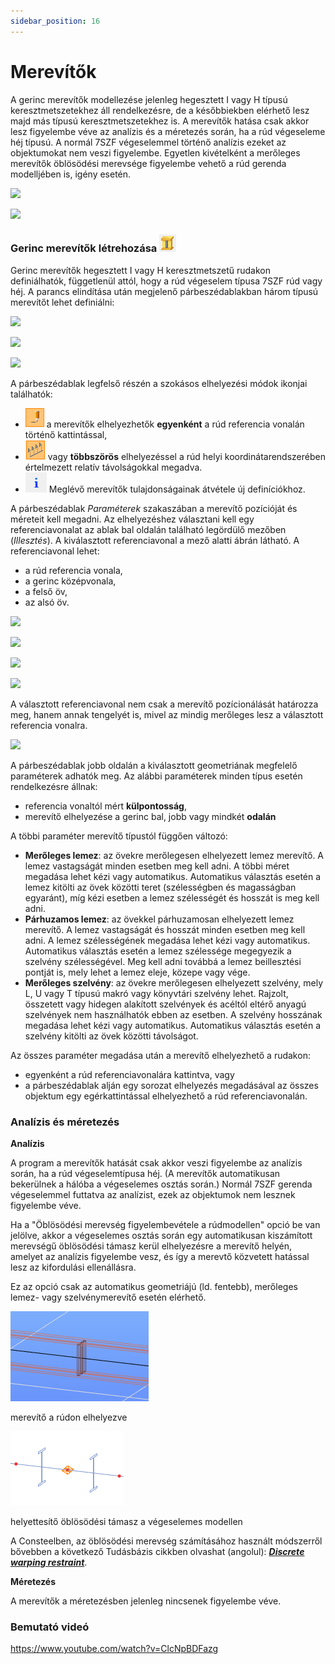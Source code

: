 ```yaml
---
sidebar_position: 16
---
```

# Merevítők

<!-- wp:paragraph {"align":"justify"} -->

A gerinc merevítők modellezése jelenleg hegesztett I vagy H típusú keresztmetszetekhez áll rendelkezésre, de a későbbiekben elérhető lesz majd más típusú keresztmetszetekhez is. A merevítők hatása csak akkor lesz figyelembe véve az analízis és a méretezés során, ha a rúd végeseleme héj típusú. A normál 7SZF végeselemmel történő analízis ezeket az objektumokat nem veszi figyelembe. Egyetlen kivételként a merőleges merevítők öblösödési merevsége figyelembe vehető a rúd gerenda modelljében is, igény esetén.

<!-- /wp:paragraph -->

<!-- wp:columns -->

<!-- wp:column {"width":"50%","editorskit":{"devices":false,"desktop":true,"tablet":true,"mobile":true,"loggedin":true,"loggedout":true,"acf_visibility":"","acf_field":"","acf_condition":"","acf_value":"","migrated":false,"unit_test":false}} -->

<!-- wp:image {"align":"center","id":11456,"width":392,"height":224,"sizeSlug":"full","linkDestination":"media"} -->

[![](https://Consteelsoftware.com/wp-content/uploads/2021/05/scr_dualbeam_stiff_hidden.png)](./img/wp-content-uploads-2021-05-scr_dualbeam_stiff_hidden.png)

<!-- /wp:image -->

<!-- /wp:column -->

<!-- wp:column {"width":"50%","editorskit":{"devices":false,"desktop":true,"tablet":true,"mobile":true,"loggedin":true,"loggedout":true,"acf_visibility":"","acf_field":"","acf_condition":"","acf_value":"","migrated":false,"unit_test":false}} -->

<!-- wp:image {"align":"center","id":11462,"width":389,"height":224,"sizeSlug":"full","linkDestination":"media","editorskit":{"devices":false,"desktop":true,"tablet":true,"mobile":true,"loggedin":true,"loggedout":true,"acf_visibility":"","acf_field":"","acf_condition":"","acf_value":"","migrated":false,"unit_test":false}} -->

[![](https://Consteelsoftware.com/wp-content/uploads/2021/05/scr_dualbeam_stiff_mesh.png)](./img/wp-content-uploads-2021-05-scr_dualbeam_stiff_mesh.png)

<!-- /wp:image -->

<!-- /wp:column -->

<!-- /wp:columns -->

<!-- wp:heading {"level":3} -->

### Gerinc merevítők létrehozása ![](./img/wp-content-uploads-2021-05-cmd_stiffener.png)

<!-- /wp:heading -->

<!-- wp:paragraph -->

Gerinc merevítők hegesztett I vagy H keresztmetszetű rudakon definiálhatók, függetlenül attól, hogy a rúd végeselem típusa 7SZF rúd vagy héj. A parancs elindítása után megjelenő párbeszédablakban három típusú merevítőt lehet definiálni:

<!-- /wp:paragraph -->

<!-- wp:columns -->

<!-- wp:column -->

<!-- wp:image {"align":"right","id":39465,"width":294,"height":385,"sizeSlug":"full","linkDestination":"media","className":"is-style-editorskit-rounded"} -->

[![](https://Consteelsoftware.com/wp-content/uploads/2022/05/dial_superbeam_merevito_lemez.png)](./img/wp-content-uploads-2022-05-dial_superbeam_merevito_lemez.png)

<!-- /wp:image -->

<!-- /wp:column -->

<!-- wp:column -->

<!-- wp:image {"align":"center","id":39457,"width":294,"height":385,"sizeSlug":"full","linkDestination":"media","className":"is-style-editorskit-rounded"} -->

[![](https://Consteelsoftware.com/wp-content/uploads/2022/05/dial_superbeam_merevito_lemez_parh.png)](./img/wp-content-uploads-2022-05-dial_superbeam_merevito_lemez_parh.png)

<!-- /wp:image -->

<!-- /wp:column -->

<!-- wp:column -->

<!-- wp:image {"align":"left","id":39448,"width":294,"height":385,"sizeSlug":"full","linkDestination":"media","className":"is-style-editorskit-rounded"} -->

[![](https://Consteelsoftware.com/wp-content/uploads/2022/05/dial_superbeam_merevito_lemez_szelveny.png)](./img/wp-content-uploads-2022-05-dial_superbeam_merevito_lemez_szelveny.png)

<!-- /wp:image -->

<!-- /wp:column -->

<!-- /wp:columns -->

<!-- wp:paragraph -->

A párbeszédablak legfelső részén a szokásos elhelyezési módok ikonjai találhatók:

<!-- /wp:paragraph -->

<!-- wp:list -->

- ![](./img/wp-content-uploads-2021-04-5-3-draw-ico-11.png) a merevítők elhelyezhetők **egyenként** a rúd referencia vonalán történő kattintással,
- ![](./img/wp-content-uploads-2021-04-cmd_multi_place.png) vagy **többszörös** elhelyezéssel a rúd helyi koordinátarendszerében értelmezett relatív távolságokkal megadva.
- ![](./img/wp-content-uploads-2021-04-cmd_draw_get.png) Meglévő merevítők tulajdonságainak átvétele új definíciókhoz.

<!-- /wp:list -->

<!-- wp:paragraph -->

A párbeszédablak _Paraméterek_ szakaszában a merevítő pozícióját és méreteit kell megadni. Az elhelyezéshez választani kell egy referenciavonalat az ablak bal oldalán található legördülő mezőben (_Illesztés_). A kiválasztott referenciavonal a mező alatti ábrán látható. A referenciavonal lehet:

<!-- /wp:paragraph -->

<!-- wp:columns -->

<!-- wp:column {"width":"24%","editorskit":{"devices":false,"desktop":true,"tablet":true,"mobile":true,"loggedin":true,"loggedout":true,"acf_visibility":"","acf_field":"","acf_condition":"","acf_value":"","migrated":false,"unit_test":false}} -->

<!-- wp:list {"editorskit":{"devices":false,"desktop":true,"tablet":true,"mobile":true,"loggedin":true,"loggedout":true,"acf_visibility":"","acf_field":"","acf_condition":"","acf_value":"","migrated":false,"unit_test":false}} -->

- a rúd referencia vonala,
- a gerinc középvonala,
- a felső öv,
- az alsó öv.

<!-- /wp:list -->

<!-- /wp:column -->

<!-- wp:column {"width":"19%","editorskit":{"devices":false,"desktop":true,"tablet":true,"mobile":true,"loggedin":true,"loggedout":true,"acf_visibility":"","acf_field":"","acf_condition":"","acf_value":"","migrated":false,"unit_test":false}} -->

<!-- wp:image {"align":"center","id":39440,"width":159,"height":159,"sizeSlug":"full","linkDestination":"media","className":"is-style-editorskit-rounded","editorskit":{"devices":false,"desktop":true,"tablet":true,"mobile":true,"loggedin":true,"loggedout":true,"acf_visibility":"","acf_field":"","acf_condition":"","acf_value":"","migrated":false,"unit_test":false}} -->

[![](https://Consteelsoftware.com/wp-content/uploads/2022/05/dial_superbeam_merevito_illesztes_ref.png)](./img/wp-content-uploads-2022-05-dial_superbeam_merevito_illesztes_ref.png)

<!-- /wp:image -->

<!-- /wp:column -->

<!-- wp:column {"width":"19%","editorskit":{"devices":false,"desktop":true,"tablet":true,"mobile":true,"loggedin":true,"loggedout":true,"acf_visibility":"","acf_field":"","acf_condition":"","acf_value":"","migrated":false,"unit_test":false}} -->

<!-- wp:image {"align":"center","id":39432,"width":159,"height":158,"sizeSlug":"full","linkDestination":"media","className":"is-style-editorskit-rounded"} -->

[![](https://Consteelsoftware.com/wp-content/uploads/2022/05/dial_superbeam_merevito_illesztes_gerinc.png)](./img/wp-content-uploads-2022-05-dial_superbeam_merevito_illesztes_gerinc.png)

<!-- /wp:image -->

<!-- /wp:column -->

<!-- wp:column {"width":"19%","editorskit":{"devices":false,"desktop":true,"tablet":true,"mobile":true,"loggedin":true,"loggedout":true,"acf_visibility":"","acf_field":"","acf_condition":"","acf_value":"","migrated":false,"unit_test":false}} -->

<!-- wp:image {"align":"center","id":39424,"width":159,"height":159,"sizeSlug":"full","linkDestination":"media","className":"is-style-editorskit-rounded"} -->

[![](https://Consteelsoftware.com/wp-content/uploads/2022/05/dial_superbeam_merevito_illesztes_felso.png)](./img/wp-content-uploads-2022-05-dial_superbeam_merevito_illesztes_felso.png)

<!-- /wp:image -->

<!-- /wp:column -->

<!-- wp:column {"width":"19%"} -->

<!-- wp:image {"align":"center","id":39416,"width":156,"height":158,"sizeSlug":"full","linkDestination":"media","className":"is-style-editorskit-rounded"} -->

[![](https://Consteelsoftware.com/wp-content/uploads/2022/05/dial_superbeam_merevito_illesztes_also.png)](./img/wp-content-uploads-2022-05-dial_superbeam_merevito_illesztes_also.png)

<!-- /wp:image -->

<!-- /wp:column -->

<!-- /wp:columns -->

<!-- wp:paragraph -->

A választott referenciavonal nem csak a merevítő pozícionálását határozza meg, hanem annak tengelyét is, mivel az mindig merőleges lesz a választott referencia vonalra.

<!-- /wp:paragraph -->

<!-- wp:image {"align":"center","id":11557,"width":380,"height":288,"sizeSlug":"full","linkDestination":"media"} -->

[![](https://Consteelsoftware.com/wp-content/uploads/2021/05/scr_dualbeam_stiff_ref.png)](./img/wp-content-uploads-2021-05-scr_dualbeam_stiff_ref.png)

<!-- /wp:image -->

<!-- wp:paragraph -->

A párbeszédablak jobb oldalán a kiválasztott geometriának megfelelő paraméterek adhatók meg. Az alábbi paraméterek minden típus esetén rendelkezésre állnak:

<!-- /wp:paragraph -->

<!-- wp:list -->

- referencia vonaltól mért **külpontosság**,
- merevítő elhelyezése a gerinc bal, jobb vagy mindkét **odalán**

<!-- /wp:list -->

<!-- wp:paragraph -->

A többi paraméter merevítő típustól függően változó:

<!-- /wp:paragraph -->

<!-- wp:list -->

- **Merőleges lemez**: az övekre merőlegesen elhelyezett lemez merevítő. A lemez vastagságát minden esetben meg kell adni. A többi méret megadása lehet kézi vagy automatikus. Automatikus választás esetén a lemez kitölti az övek közötti teret (szélességben és magasságban egyaránt), míg kézi esetben a lemez szélességét és hosszát is meg kell adni.
- **Párhuzamos lemez**: az övekkel párhuzamosan elhelyezett lemez merevítő. A lemez vastagságát és hosszát minden esetben meg kell adni. A lemez szélességének megadása lehet kézi vagy automatikus. Automatikus választás esetén a lemez szélessége megegyezik a szelvény szélességével. Meg kell adni továbbá a lemez beillesztési pontját is, mely lehet a lemez eleje, közepe vagy vége.
- **Merőleges szelvény**: az övekre merőlegesen elhelyezett szelvény, mely L, U vagy T típusú makró vagy könyvtári szelvény lehet. Rajzolt, összetett vagy hidegen alakított szelvények és acéltól eltérő anyagú szelvények nem használhatók ebben az esetben. A szelvény hosszának megadása lehet kézi vagy automatikus. Automatikus választás esetén a szelvény kitölti az övek közötti távolságot.

<!-- /wp:list -->

<!-- wp:paragraph -->

Az összes paraméter megadása után a merevítő elhelyezhető a rudakon:

<!-- /wp:paragraph -->

<!-- wp:list -->

- egyenként a rúd referenciavonalára kattintva, vagy
- a párbeszédablak alján egy sorozat elhelyezés megadásával az összes objektum egy egérkattintással elhelyezhető a rúd referenciavonalán.

<!-- /wp:list -->

<!-- wp:heading {"level":3} -->

### Analízis és méretezés

<!-- /wp:heading -->

<!-- wp:paragraph -->

**Analízis**

<!-- /wp:paragraph -->

<!-- wp:paragraph {"align":"justify"} -->

A program a merevítők hatását csak akkor veszi figyelembe az analízis során, ha a rúd végeselemtípusa héj. (A merevítők automatikusan bekerülnek a hálóba a végeselemes osztás során.) Normál 7SZF gerenda végeselemmel futtatva az analízist, ezek az objektumok nem lesznek figyelembe véve.

<!-- /wp:paragraph -->

<!-- wp:paragraph -->

Ha a "Öblösödési merevség figyelembevétele a rúdmodellen" opció be van jelölve, akkor a végeselemes osztás során egy automatikusan kiszámított merevségű öblösödési támasz kerül elhelyezésre a merevítő helyén, amelyet az analízis figyelembe vesz, és így a merevtő közvetett hatással lesz az kifordulási ellenállásra.

<!-- /wp:paragraph -->

<!-- wp:paragraph -->

Ez az opció csak az automatikus geometriájú (ld. fentebb), merőleges lemez- vagy szelvénymerevítő esetén elérhető.

<!-- /wp:paragraph -->

<!-- wp:columns -->

<!-- wp:column -->

<!-- wp:image {"align":"right","id":25497,"width":197,"height":130,"sizeSlug":"full","linkDestination":"none","className":"is-style-editorskit-shadow"} -->

![](./img/wp-content-uploads-2021-10-scr_dual_stiff_warp_stru.png)

merevítő a rúdon elhelyezve

<!-- /wp:image -->

<!-- /wp:column -->

<!-- wp:column -->

<!-- wp:image {"align":"left","id":25503,"height":130,"sizeSlug":"full","linkDestination":"none","className":"is-style-editorskit-shadow"} -->

![](./img/wp-content-uploads-2021-10-scr_dual_stiff_warp_FE.png)

helyettesítő öblösödési támasz a végeselemes modellen

<!-- /wp:image -->

<!-- /wp:column -->

<!-- /wp:columns -->

<!-- wp:paragraph -->

A Consteelben, az öblösödési merevség számításához használt módszerről bővebben a következő Tudásbázis cikkben olvashat (angolul): **_[Discrete warping restraint](https://www.Consteelsoftware.com/knowledgebase/discrete-warping-restraint/?search=discrete%20warping)_**.

<!-- /wp:paragraph -->

<!-- wp:paragraph -->

**Méretezés**

<!-- /wp:paragraph -->

<!-- wp:paragraph -->

A merevítők a méretezésben jelenleg nincsenek figyelembe véve.

<!-- /wp:paragraph -->

<!-- wp:spacer {"height":"11px","editorskit":{"devices":false,"desktop":true,"tablet":true,"mobile":true,"loggedin":true,"loggedout":true,"acf_visibility":"","acf_field":"","acf_condition":"","acf_value":"","migrated":false,"unit_test":false},"editorskit_typography":{"name":"","family":"","weight":""},"extUtilities":[]} -->

<!-- /wp:spacer -->

<!-- wp:heading {"level":3} -->

### Bemutató videó

<!-- /wp:heading -->

<!-- wp:html -->

https://www.youtube.com/watch?v=ClcNpBDFazg

<!-- /wp:html -->

